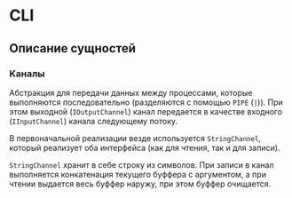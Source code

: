# CLI

## Описание сущностей

### Каналы

Абстракция для передачи данных между процессами, которые выполняются
последовательно (разделяются с помощью `PIPE` (`|`)). 
При этом выходной (`IOutputChannel`) канал передается в качестве 
входного (`IInputChannel`) канала следующему потоку.

В первоначальной реализации везде используется `StringChannel`,
который реализует оба интерфейса (как для чтения, так и для записи).

`StringChannel` хранит в себе строку из символов.
При записи в канал выполняется конкатенация текущего буффера
с аргументом, а при чтении выдается весь буффер наружу, при этом
буффер очищается.
